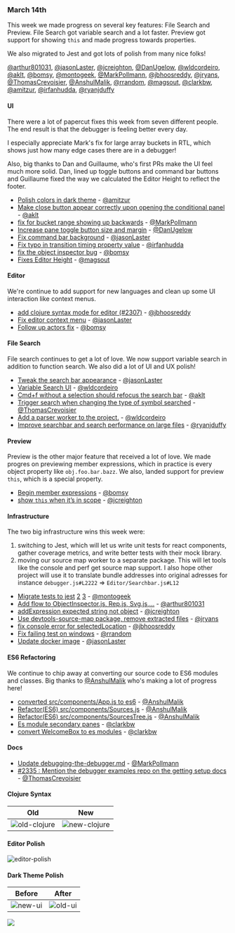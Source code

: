 ### March 14th

This week we made progress on several key features: File Search and Preview.
File Search got variable search and a lot faster. Preview got support for showing `this` and made progress towards properties.

We also migrated to Jest and got lots of polish from many nice folks!

[@arthur801031], [@jasonLaster], [@jcreighton], [@DanUgelow], [@wldcordeiro], [@aklt], [@bomsy], [@montogeek], [@MarkPollmann], [@jbhoosreddy], [@jryans], [@ThomasCrevoisier], [@AnshulMalik], [@rrandom], [@magsout], [@clarkbw], [@amitzur], [@irfanhudda], [@ryanjduffy]

#### UI

There were a lot of papercut fixes this week from seven different people.
The end result is that the debugger is feeling better every day.

I especially appreciate Mark's fix for large array buckets in RTL, which shows just how many edge cases there are in a debugger!

Also, big thanks to Dan and Guillaume, who's first PRs make the UI feel much more solid. Dan, lined up toggle buttons and command bar buttons and Guillaume fixed the way we calculated the Editor Height to reflect the footer.

* [Polish colors in dark theme][pr-35] - [@amitzur]
* [Make close button appear correctly upon opening the conditional panel][pr-8] - [@aklt]
* [fix for bucket range showing up backwards][pr-17] - [@MarkPollmann]
* [Increase pane toggle button size and margin][pr-3] - [@DanUgelow]
* [Fix command bar background][pr-6] - [@jasonLaster]
* [Fix typo in transition timing property value][pr-37] - [@irfanhudda]
* [fix the object inspector bug][pr-19] - [@bomsy]
* [Fixes Editor Height][pr-28] - [@magsout]


#### Editor

We're continue to add support for new languages and clean up some UI interaction like context menus.

* [add clojure syntax mode for editor (#2307)][pr-14] - [@jbhoosreddy]
* [Fix editor context menu][pr-15] - [@jasonLaster]
* [Follow up actors fix][pr-16] - [@bomsy]


#### File Search

File search continues to get a lot of love. We now support variable search in addition
to function search. We also did a lot of UI and UX polish!

* [Tweak the search bar appearance][pr-7] - [@jasonLaster]
* [Variable Search UI][pr-4] - [@wldcordeiro]
* [Cmd+f without a selection should refocus the search bar][pr-10] - [@aklt]
* [Trigger search when changing the type of symbol searched][pr-22] - [@ThomasCrevoisier]
* [Add a parser worker to the project.][pr-27] - [@wldcordeiro]
* [Improve searchbar and search performance on large files][pr-38] - [@ryanjduffy]

#### Preview

Preview is the other major feature that received a lot of love. We made progres on previewing member expressions, which in practice is every object property like `obj.foo.bar.bazz`. We also, landed support for preview `this`, which is a special property.

* [Begin member expressions][pr-9] - [@bomsy]
* [show `this` when it’s in scope][pr-18] - [@jcreighton]


#### Infrastructure

The two big infrastructure wins this week were:

1. switching to Jest, which will let us write unit tests for react components, gather coverage metrics, and write better tests with their mock library.
2. moving our source map worker to a separate package. This will let tools like the console and perf get source map support. I also hope other project will use it to translate bundle addresses into original adresses for instance `debugger.js#L2222` => `Editor/Searchbar.js#L12`

* [Migrate tests to jest][pr-11] [2][pr-30] [3][pr-20] - [@montogeek]
* [Add flow to ObjectInspector.js, Rep.js, Svg.js,...][pr-0] - [@arthur801031]
* [addExpression expected string not object][pr-2] - [@jcreighton]
* [Use devtools-source-map package, remove extracted files][pr-21] - [@jryans]
* [fix console error for selectedLocation][pr-24] - [@jbhoosreddy]
* [Fix failing test on windows][pr-25] - [@rrandom]
* [Update docker image][pr-29] - [@jasonLaster]

#### ES6 Refactoring

We continue to chip away at converting our source code to ES6 modules and classes. Big thanks to [@AnshulMalik] who's making a lot of progress here!

* [converted src/components/App.js to es6][pr-23] - [@AnshulMalik]
* [Refactor(ES6) src/components/Sources.js][pr-26] - [@AnshulMalik]
* [Refactor(ES6) src/components/SourcesTree.js][pr-31] - [@AnshulMalik]
* [Es module secondary panes][pr-32] - [@clarkbw]
* [convert WelcomeBox to es modules][pr-34] - [@clarkbw]

#### Docs

* [Update debugging-the-debugger.md][pr-13] - [@MarkPollmann]
* [#2335 : Mention the debugger examples repo on the getting setup docs][pr-33] - [@ThomasCrevoisier]


#### Clojure Syntax

|Old | New|
|-----|-----|
|![old-clojure]|![new-clojure]|

#### Editor Polish

![editor-polish]

#### Dark Theme Polish

|Before|After|
|---|--|
|![new-ui]|![old-ui]|

![](http://g.recordit.co/13KfTeqCFK.gif)


[old-clojure]:https://cloud.githubusercontent.com/assets/2481105/23819572/0d5333a2-05d6-11e7-8ba9-0ba5cdb89a3e.png
[new-clojure]:https://cloud.githubusercontent.com/assets/2481105/23818604/b623f2ca-05ca-11e7-8d99-12ad2f15a020.png

[old-ui]:https://cloud.githubusercontent.com/assets/254562/23834846/7995e376-0733-11e7-8172-9fc834147eb8.png
[new-ui]:https://cloud.githubusercontent.com/assets/254562/23834847/799a1982-0733-11e7-966f-99c64c66751f.png

[editor-polish]:https://cloud.githubusercontent.com/assets/254562/23680633/f0ad3ef6-0359-11e7-9241-96ff93ab079f.png

[pr-0]:https://github.com/devtools-html/debugger.html/pull/2295
[pr-1]:https://github.com/devtools-html/debugger.html/pull/2298
[pr-2]:https://github.com/devtools-html/debugger.html/pull/2303
[pr-3]:https://github.com/devtools-html/debugger.html/pull/2301
[pr-4]:https://github.com/devtools-html/debugger.html/pull/2251
[pr-5]:https://github.com/devtools-html/debugger.html/pull/2311
[pr-6]:https://github.com/devtools-html/debugger.html/pull/2308
[pr-7]:https://github.com/devtools-html/debugger.html/pull/2288
[pr-8]:https://github.com/devtools-html/debugger.html/pull/2314
[pr-9]:https://github.com/devtools-html/debugger.html/pull/2297
[pr-10]:https://github.com/devtools-html/debugger.html/pull/2247
[pr-11]:https://github.com/devtools-html/debugger.html/pull/2315
[pr-12]:https://github.com/devtools-html/debugger.html/pull/2322
[pr-13]:https://github.com/devtools-html/debugger.html/pull/2330
[pr-14]:https://github.com/devtools-html/debugger.html/pull/2313
[pr-15]:https://github.com/devtools-html/debugger.html/pull/2325
[pr-16]:https://github.com/devtools-html/debugger.html/pull/2338
[pr-17]:https://github.com/devtools-html/debugger.html/pull/2328
[pr-18]:https://github.com/devtools-html/debugger.html/pull/2340
[pr-19]:https://github.com/devtools-html/debugger.html/pull/2337
[pr-20]:https://github.com/devtools-html/debugger.html/pull/2320
[pr-21]:https://github.com/devtools-html/debugger.html/pull/2329
[pr-22]:https://github.com/devtools-html/debugger.html/pull/2346
[pr-23]:https://github.com/devtools-html/debugger.html/pull/2342
[pr-24]:https://github.com/devtools-html/debugger.html/pull/2334
[pr-25]:https://github.com/devtools-html/debugger.html/pull/2343
[pr-26]:https://github.com/devtools-html/debugger.html/pull/2345
[pr-27]:https://github.com/devtools-html/debugger.html/pull/2312
[pr-28]:https://github.com/devtools-html/debugger.html/pull/2331
[pr-29]:https://github.com/devtools-html/debugger.html/pull/2361
[pr-30]:https://github.com/devtools-html/debugger.html/pull/2354
[pr-31]:https://github.com/devtools-html/debugger.html/pull/2353
[pr-32]:https://github.com/devtools-html/debugger.html/pull/2352
[pr-33]:https://github.com/devtools-html/debugger.html/pull/2356
[pr-34]:https://github.com/devtools-html/debugger.html/pull/2348
[pr-35]:https://github.com/devtools-html/debugger.html/pull/2344
[pr-36]:https://github.com/devtools-html/debugger.html/pull/2360
[pr-37]:https://github.com/devtools-html/debugger.html/pull/2358
[pr-38]:https://github.com/devtools-html/debugger.html/pull/2332
[@arthur801031]:http://github.com/arthur801031
[@jasonLaster]:http://github.com/jasonLaster
[@jcreighton]:http://github.com/jcreighton
[@DanUgelow]:http://github.com/DanUgelow
[@wldcordeiro]:http://github.com/wldcordeiro
[@aklt]:http://github.com/aklt
[@bomsy]:http://github.com/bomsy
[@montogeek]:http://github.com/montogeek
[@MarkPollmann]:http://github.com/MarkPollmann
[@jbhoosreddy]:http://github.com/jbhoosreddy
[@jryans]:http://github.com/jryans
[@ThomasCrevoisier]:http://github.com/ThomasCrevoisier
[@AnshulMalik]:http://github.com/AnshulMalik
[@rrandom]:http://github.com/rrandom
[@magsout]:http://github.com/magsout
[@clarkbw]:http://github.com/clarkbw
[@amitzur]:http://github.com/amitzur
[@irfanhudda]:http://github.com/irfanhudda
[@ryanjduffy]:http://github.com/ryanjduffy
